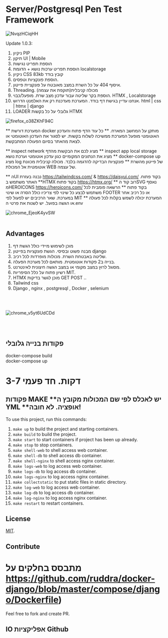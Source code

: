 # Server/Postgresql Pen Test Framework


![NvqzHCiqHH](https://user-images.githubusercontent.com/102602422/161429515-bd868ad7-81df-4d2c-82be-20671d5d7f56.png)

Update 1.0.3:
1. ניקיון PIP
2. תיקון UI | Mobile
3. הוספת תפריט נגישות
4. הוספת תפריט ערכות נושא + הדגמת localstorage
5. ניקיון CSS 83kb קובץ בודד
6. הוספת פונקציות וטפסים.
7. איסוף 404 על כל השרת במצב מאובטח על פונקציית פייטון.
8. Threading. מכולה קניבלית(תוקפת את עצמה)
9. הוספת בקר שליטה עבור עדכון מצב שרת. מופעל/כבוי. HTMX , Localstorage
10. אנחנו עדיין בגישת דף בודד. המערכת מעדכנת רק את האלמנט הדרוש. html | css | htmx | django
11. LOADER גלובלי על כל בקשות HTMX

![firefox_o38ZKhF94C](https://user-images.githubusercontent.com/102602422/161429517-2fc9a5b1-e20d-4d14-91fb-81f655eff7d5.png)


** המערכת דורשת docker מותקן על המחשב המארח. 
** כל עוד הדף פתוח והעדכון האוטומטי מופעל המערכת ממשיכה לשלוח בקשות. יש לסגור את העדכון האוטומטי או לצאת מהאתר בסיום הפעולה המתבקשת.

** inspect network מציג לכם את הבקשות מהדף
** inspect app local storage מציג את הנתונים המקומיים כגון עדכון אוטומטי וערכת נושא
** docker-compose up מציג log של פייטון מהשרת
** פונקציות הבדיקה להדגמה בלבד. מכולה קניבלית מכוונת אוטומטית אל המכולת WEB של עצמה.


** הUI נבנה בעזרת https://tailwindcss.com/ & https://daisyui.com/ בקוד פתוח.
** האתר משתמש בHTMX בקוד פתוח https://htmx.org/
** רוב קוד הSVG נאסף מHEROICONS https://heroicons.com/ בקוד פתוח
** הרשאה פומבית לכל משתמש לבצע כל שינוי לפי צריכיו כולל הסרה או שינוי FOOTER או כל רכיב אחר במערכת. שאר הרכיבים יש לפעול לפי MIT
** המערכת יכולה לשמש בקלות לכל פעולה או הגשה בפועל. יש לשנות את פרטי ה.env


![chrome_EjeoK4yvSW](https://user-images.githubusercontent.com/102602422/160629357-194136d9-6973-41d2-89b7-1901d8a40ecc.png)
<br>
<br>



## Advantages
1. מוכן לשימוש מיידי כולל הגשת דף
2. מבנה פשוט ובסיסי. הגשת פונקציות בפייטון django
3. שליטה באבטחת השרת. מכולות מופרדות לכל רכיב.
4. בנייה ב2 פקודות אוטומטית. מותאם לכל מערכת הפעלה.
5. מסוגל לרוץ במצב מקומי או במצב הגשה חיצונית לאינטרנט.
6. רשיון פתוח על כלל הסיפריות MIT.
7. HTMX מוכן לגשר בדיקות GET POST ..
8. Tailwind css
9. Django , nginx , postgresql , Docker , selenium
<br>
<br>

![chrome_v5yt6UdCDd](https://user-images.githubusercontent.com/102602422/160629371-54c06158-bbb0-433b-a4cf-b74be605d8b9.png)

<br>
<br>




## פקודות בנייה גלובלי  ##
docker-compose build
<br>
docker-compose up

# 3-7 דקות. חד פעמי





## פקודות MAKE  **יש לאכלס לפי שם המכולות מקובץ ה YML  **אופציה. לא חובה!

To use this project, run this commands:

1. `make up` to build the project and starting containers.
2. `make build` to build the project.
3. `make start` to start containers if project has been up already.
4. `make stop` to stop containers.
5. `make shell-web` to shell access web container.
6. `make shell-db` to shell access db container.
7. `make shell-nginx` to shell access nginx container.
8. `make logs-web` to log access web container.
9. `make logs-db` to log access db container.
10. `make logs-nginx` to log access nginx container.
11. `make collectstatic` to put static files in static directory.
12. `make log-web` to log access web container.
13. `make log-db` to log access db container.
14. `make log-nginx` to log access nginx container.
15. `make restart` to restart containers.

## License
[MIT](https://github.com/ruddra/docker-django/blob/master/LICENSE).

## Contribute
# מתבסס בחלקים על https://github.com/ruddra/docker-django/blob/master/compose/django/Dockerfile)

Feel free to fork and create PR.





##  IO אפליקציות Github  ##


